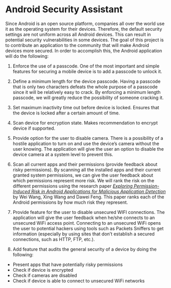 # Android Security Assistant

Since Android is an open source platform, companies all over the world use it as the operating 
system for their devices. Therefore, the default security settings are not uniform across all
Android devices. This can result in potential security vulnerabilities in some devices. The goal of
this project is to contribute an application to the community that will make Android devices more
secured. In order to accomplish this, the Android application will do the following:

1. Enforce the use of a passcode. One of the most important and simple features for securing a
mobile device is to add a passcode to unlock it.

2. Define a minimum length for the device passcode. Having a passcode that is only two characters
defeats the whole purpose of a passcode since it will be relatively easy to crack. By enforcing a
minimum length passcode, we will greatly reduce the possibility of someone cracking it.

3. Set maximum inactivity time out before device is locked. Ensures that the device is locked after
a certain amount of time.

4. Scan device for encryption state. Makes recommendation to encrypt device if supported.

5. Provide option for the user to disable camera. There is a possibility of a hostile application to
turn on and use the device’s camera without the user knowing. The application will give the user an
option to disable the device camera at a system level to prevent this.

6. Scan all current apps and their permissions (provide feedback about risky permissions). By
scanning all the installed apps and their current granted system permissions, we can give the user
feedback about which permissions represent more risk. We will rank the risk on the different
permissions using the research paper [_Exploring Permission-Induced Risk in Android Applications for
Malicious Application Detection_](http://ieeexplore.ieee.org/document/6891250/) by Wei Wang, Xing
Wang and Dawei Feng. This paper ranks each of the Android permissions by how much risk they
represent.

7. Provide feature for the user to disable unsecured WIFI connections. The application will give the
user feedback when he/she connects to an unsecured WiFi access point. Connecting to an unsecured
WiFi opens the user to potential hackers using tools such as Packets Sniffers to get information
(especially by using sites that don’t establish a secured connections, such as HTTP, FTP, etc.).

8. Add feature that audits the general security of a device by doing the following:
* Present apps that have potentially risky permissions
* Check if device is encrypted
* Check if cameras are disabled
* Check if device is able to connect to unsecured WiFi networks
